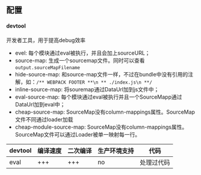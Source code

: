 ## 配置

#### devtool
开发者工具，用于提高debug效率
* evel: 每个模块通过eval被执行，并且会加上sourceURL；
* source-map: 生成一个sourcemap文件。同时可以查看`output.sourceMapFilename`
* hide-source-map: 和source-map文件一样，不过在bundle中没有引用的注解，如：`/** WEBPACK FOOTER **\n ** ./index.js\n **/`
* inline-source-map: 将souremap通过DataUrl加到js文件中；
* eval-source-map: 每个模块通过eval被执行并且一个SourceMapp通过DataUrl加到eval中；
* cheap-source-map: SourceMap没有column-mappings属性。SourceMap文件不同通过loader加载
* cheap-module-source-map: SourceMap没有column-mappings属性。SourceMap文件可以通过Loader被单一映射每一行。

devtool|编译速度|二次编译|生产环境支持|代码
---|----|----|----|--- 
eval| +++ | +++ | no | 处理过代码
